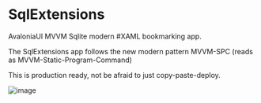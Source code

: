 # SqlExtensions

AvaloniaUI MVVM Sqlite modern #XAML bookmarking app.

The SqlExtensions app follows the new modern pattern MVVM-SPC (reads as MVVM-Static-Program-Command)

This is production ready, not be afraid to just copy-paste-deploy.

![image](https://github.com/wieslawsoltes/SqlExtensions/assets/2297442/2255800d-07c7-45c3-83c8-d6539e12387b)
